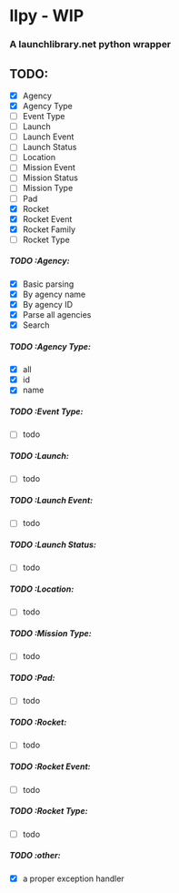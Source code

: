# llpy - WIP
### A launchlibrary.net python wrapper

## TODO:
- [x] Agency
- [x] Agency Type
- [ ] Event Type
- [ ] Launch
- [ ] Launch Event
- [ ] Launch Status
- [ ] Location
- [ ] Mission Event
- [ ] Mission Status
- [ ] Mission Type
- [ ] Pad
- [x] Rocket
- [x] Rocket Event
- [x] Rocket Family
- [ ] Rocket Type

##### TODO :Agency:
- [x] Basic parsing
- [x] By agency name
- [x] By agency ID
- [x] Parse all agencies
- [x] Search
##### TODO :Agency Type:
- [x] all
- [x] id
- [x] name
##### TODO :Event Type:
- [ ] todo
##### TODO :Launch:
- [ ] todo
##### TODO :Launch Event:
- [ ] todo
##### TODO :Launch Status:
- [ ] todo
##### TODO :Location:
- [ ] todo
##### TODO :Mission Type:
- [ ] todo
##### TODO :Pad:
- [ ] todo
##### TODO :Rocket:
- [ ] todo
##### TODO :Rocket Event:
- [ ] todo
##### TODO :Rocket Type:
- [ ] todo


##### TODO :other:
- [x] a proper exception handler
